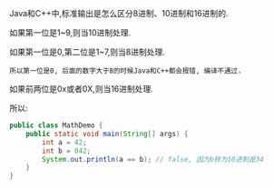 Java和C++中,标准输出是怎么区分8进制、10进制和16进制的.

如果第一位是1~9,则当10进制处理.

如果第一位是0,第二位是1~7,则当8进制处理.
```text
所以第一位是0, 后面的数字大于8的时候Java和C++都会报错, 编译不通过.
```

如果前两位是0x或者0X,则当16进制处理.

所以:
```java
public class MathDemo {
    public static void main(String[] args) {
        int a = 42;
        int b = 042;
        System.out.println(a == b); // false, 因为b转为10进制是34
    }
}
```
